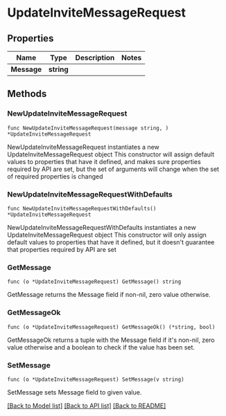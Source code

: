 # UpdateInviteMessageRequest

## Properties

Name | Type | Description | Notes
------------ | ------------- | ------------- | -------------
**Message** | **string** |  | 

## Methods

### NewUpdateInviteMessageRequest

`func NewUpdateInviteMessageRequest(message string, ) *UpdateInviteMessageRequest`

NewUpdateInviteMessageRequest instantiates a new UpdateInviteMessageRequest object
This constructor will assign default values to properties that have it defined,
and makes sure properties required by API are set, but the set of arguments
will change when the set of required properties is changed

### NewUpdateInviteMessageRequestWithDefaults

`func NewUpdateInviteMessageRequestWithDefaults() *UpdateInviteMessageRequest`

NewUpdateInviteMessageRequestWithDefaults instantiates a new UpdateInviteMessageRequest object
This constructor will only assign default values to properties that have it defined,
but it doesn't guarantee that properties required by API are set

### GetMessage

`func (o *UpdateInviteMessageRequest) GetMessage() string`

GetMessage returns the Message field if non-nil, zero value otherwise.

### GetMessageOk

`func (o *UpdateInviteMessageRequest) GetMessageOk() (*string, bool)`

GetMessageOk returns a tuple with the Message field if it's non-nil, zero value otherwise
and a boolean to check if the value has been set.

### SetMessage

`func (o *UpdateInviteMessageRequest) SetMessage(v string)`

SetMessage sets Message field to given value.



[[Back to Model list]](../README.md#documentation-for-models) [[Back to API list]](../README.md#documentation-for-api-endpoints) [[Back to README]](../README.md)


